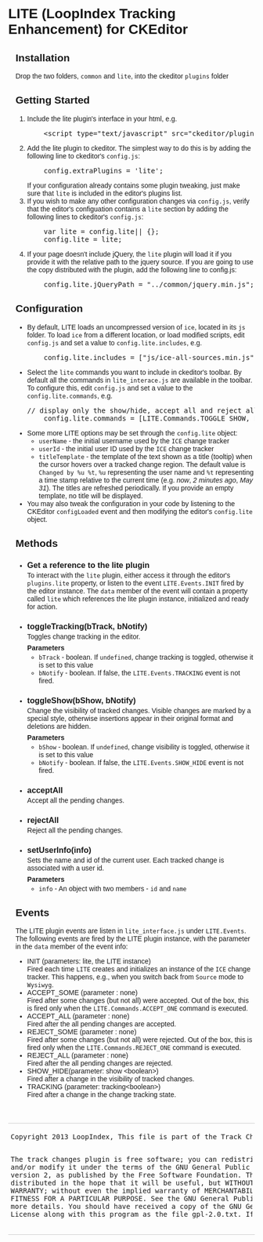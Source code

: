 <!DOCTYPE html PUBLIC "-//W3C//DTD HTML 4.01 Transitional//EN" "http://www.w3.org/TR/html4/loose.dtd">
<html>
<head>

<style type="text/css">
body {
	font-family: verdana,arial,sans-serif;
}

#content {
	margin-left: 15px;
	max-width: 960px;;
}
h3, h4 {
	margin-bottom: 3px;
}
h4 {
	margin-top: .5em;
}
#footer {
	margin-top: 50px;
	padding: 5px;
	border-top: 1px solid #ccc;
	border-bottom: 1px solid #ccc;
}

</style>
<meta http-equiv="Content-Type" content="text/html; charset=UTF-8">
<title>LITE documentation</title>
</head>
<body>
<h1>LITE (LoopIndex Tracking Enhancement) for CKEditor</h1>
<div id="content">
<h2>Installation</h2>
<div class="doc">Drop the two folders, <code>common</code> and <code>lite</code>, into the ckeditor <code>plugins</code> folder</div>

<h2>Getting Started</h2>
<div class="doc">
<ol>
<li>Include the lite plugin's interface in your html, e.g.
<pre>
	&lt;script type="text/javascript" src="ckeditor/plugins/lite/lite_interface.js"&gt;&lt;/script&gt;
</pre>
<li>Add the lite plugin to ckeditor. The simplest way to do this is by adding the following line to ckeditor's <code>config.js</code>:<pre>
	config.extraPlugins = 'lite';
</pre>
If your configuration already contains some plugin tweaking, just make sure that <code>lite</code> is included in the editor's plugins list.
<li>If you wish to make any other configuration changes via <code>config.js</code>, verify that the editor's configuation contains a <code>lite</code> section by adding the following lines to ckeditor's <code>config.js</code>:
<pre>
	var lite = config.lite|| {};
	config.lite = lite;
</pre>
<li>If your page doesn't include jQuery, the <code>lite</code> plugin will load it if you provide it with the relative path to the jquery source. If you are going to use the copy distributed with the plugin, add the following line to config.js:
<pre>
	config.lite.jQueryPath = "../common/jquery.min.js";
</pre>
</ol>
<h2>Configuration</h2>
<ul>
<li>By default, LITE loads an uncompressed version of <code>ice</code>, located in its <code>js</code> folder. To load <code>ice</code> from a different location, or load modified scripts, edit <code>config.js</code> and set a value to
<code>config.lite.includes</code>, e.g.
<pre>
	config.lite.includes = ["js/ice-all-sources.min.js", "js/plugins/ice-plugins.min.js"];
</pre>

<li>Select the <code>lite</code> commands you want to include in ckeditor's toolbar. By default all the commands in <code>lite_interace.js</code> are available in the toolbar. To configure this, edit <code>config.js</code> and set a value to the <code>config.lite.commands</code>, e.g.
<pre>
// display only the show/hide, accept all and reject all commands.
	config.lite.commands = [LITE.Commands.TOGGLE_SHOW, LITE.Commands.ACCEPT_ALL, LITE.Commands.REJECT_ALL];
</pre>
<li>Some more LITE options may be set through the <code>config.lite</code> object:
<ul>
<li><code>userName</code> - the initial username used by the <code>ICE</code> change tracker
<li><code>userId</code> - the initial user ID used by the <code>ICE</code> change tracker
<li><code>titleTemplate</code> - the template of the text shown as a title (tooltip) when the cursor hovers over a tracked change region. The default value is <code>Changed by %u %t</code>, <code>%u</code> representing the user name and <code>%t</code> representing a time stamp relative to the current time (e.g. <i>now</i>, <i>2 minutes ago</i>, <i>May 31</i>). The titles are refreshed periodically. If you provide an empty template, no title will be displayed.
</ul>
<li>You may also tweak the configuration in your code by listening to the CKEditor <code>configLoaded</code> event and then modifying the editor's <code>config.lite</code> object.
</ul>
</div>

<h2>Methods</h2>
<div class="doc">
<ul>
<li><h3>Get a reference to the lite plugin</h3>
To interact with the <code>lite</code> plugin, either access it through the editor's <code>plugins.lite</code> property, or listen to the event <code>LITE.Events.INIT</code> fired by the editor instance. The <code>data</code> member of the event will
contain a property called <code>lite</code> which references the lite plugin instance, initialized and ready for action.
<li><h3>toggleTracking(bTrack, bNotify)</h3>
Toggles change tracking in the editor. 
<h4>Parameters</h4>
<ul>
<li><code>bTrack</code> - boolean. If <code>undefined</code>, change tracking is toggled, otherwise it is set to this value
<li><code>bNotify</code> - boolean. If false, the <code>LITE.Events.TRACKING</code> event is not fired.
</ul>
<li><h3>toggleShow(bShow, bNotify)</h3>
Change the visibility of tracked changes. Visible changes are marked by a special style, otherwise insertions appear in their original format and deletions are hidden.
<h4>Parameters</h4>
<ul>
<li><code>bShow</code> - boolean. If <code>undefined</code>, change visibility is toggled, otherwise it is set to this value
<li><code>bNotify</code> - boolean. If false, the <code>LITE.Events.SHOW_HIDE</code> event is not fired.
</ul>

<li><h3>acceptAll</h3>
Accept all the pending changes.

<li><h3>rejectAll</h3>
Reject all the pending changes.

<li><h3>setUserInfo(info)</h3>
Sets the name and id of the current user. Each tracked change is associated with a user id. 
<h4>Parameters</h4>
<ul>
<li><code>info</code> - An object with two members - <code>id</code> and <code>name</code>
</ul>

</ul>
</div>

<h2>Events</h2>
<div class="doc"></div>
The LITE plugin events are listen in <code>lite_interface.js</code> under <code>LITE.Events</code>. The following events are fired by the LITE plugin instance, with the parameter in the <code>data</code> member of the event info:
<ul>
<li>INIT (parameters: lite, the LITE instance)<div>Fired each time <code>LITE</code> creates and initializes an instance of the <code>ICE</code> change tracker. This happens, e.g., when you switch back from <code>Source</code> mode to <code>Wysiwyg</code>.</div>
<li>ACCEPT_SOME (parameter : none)<div>Fired after some changes (but not all) were accepted. Out of the box, this is fired only when the <code>LITE.Commands.ACCEPT_ONE</code> command is executed.</div>
<li>ACCEPT_ALL (parameter : none)
<div>Fired after the all pending changes are accepted.</div> 
<li>REJECT_SOME (parameter : none)<div>Fired after some changes (but not all) were rejected. Out of the box, this is fired only when the <code>LITE.Commands.REJECT_ONE</code> command is executed.</div>
<li>REJECT_ALL (parameter : none)
<div>Fired after the all pending changes are rejected.</div> 
<li>SHOW_HIDE(parameter: show &lt;boolean&gt;)
<div>Fired after a change in the visibility of tracked changes.</div>
<li>TRACKING (parameter: tracking&lt;boolean&gt;)
<div>Fired after a change in the change tracking state.</div>

</ul>
</div>
<div id="footer">
<pre>Copyright 2013 LoopIndex, This file is part of the Track Changes plugin for CKEditor.

The track changes plugin is free software; you can redistribute it and/or modify it under the terms of the GNU General Public License, version 2, as published by the Free Software Foundation.
This program is distributed in the hope that it will be useful, but WITHOUT ANY WARRANTY; without even the implied warranty of MERCHANTABILITY or FITNESS FOR A PARTICULAR PURPOSE. See the GNU General Public License for more details.
You should have received a copy of the GNU General Public License along with this program as the file gpl-2.0.txt. If not, see http://www.gnu.org/licenses/old-licenses/gpl-2.0.txt
</pre>
</div>
</body>
